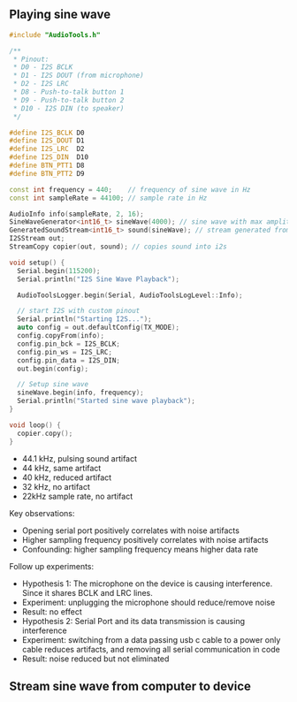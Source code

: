 ## Playing sine wave

```cpp
#include "AudioTools.h"

/**
 * Pinout:
 * D0 - I2S BCLK
 * D1 - I2S DOUT (from microphone)
 * D2 - I2S LRC
 * D8 - Push-to-talk button 1
 * D9 - Push-to-talk button 2
 * D10 - I2S DIN (to speaker)
 */

#define I2S_BCLK D0
#define I2S_DOUT D1
#define I2S_LRC  D2
#define I2S_DIN  D10
#define BTN_PTT1 D8
#define BTN_PTT2 D9

const int frequency = 440;    // frequency of sine wave in Hz
const int sampleRate = 44100; // sample rate in Hz

AudioInfo info(sampleRate, 2, 16);
SineWaveGenerator<int16_t> sineWave(4000); // sine wave with max amplitude of 4000
GeneratedSoundStream<int16_t> sound(sineWave); // stream generated from sine wave
I2SStream out;
StreamCopy copier(out, sound); // copies sound into i2s

void setup() {
  Serial.begin(115200);
  Serial.println("I2S Sine Wave Playback");

  AudioToolsLogger.begin(Serial, AudioToolsLogLevel::Info);

  // start I2S with custom pinout
  Serial.println("Starting I2S...");
  auto config = out.defaultConfig(TX_MODE);
  config.copyFrom(info);
  config.pin_bck = I2S_BCLK;
  config.pin_ws = I2S_LRC;
  config.pin_data = I2S_DIN;
  out.begin(config);

  // Setup sine wave
  sineWave.begin(info, frequency);
  Serial.println("Started sine wave playback");
}

void loop() {
  copier.copy();
}
```

- 44.1 kHz, pulsing sound artifact
- 44 kHz, same artifact
- 40 kHz, reduced artifact
- 32 kHz, no artifact
- 22kHz sample rate, no artifact

Key observations:

- Opening serial port positively correlates with noise artifacts
- Higher sampling frequency positively correlates with noise artifacts
- Confounding: higher sampling frequency means higher data rate

Follow up experiments:

- Hypothesis 1: The microphone on the device is causing interference. Since it shares BCLK and LRC lines.
- Experiment: unplugging the microphone should reduce/remove noise
- Result: no effect
- Hypothesis 2: Serial Port and its data transmission is causing interference
- Experiment: switching from a data passing usb c cable to a power only cable reduces artifacts, and removing all serial communication in code
- Result: noise reduced but not eliminated

## Stream sine wave from computer to device
